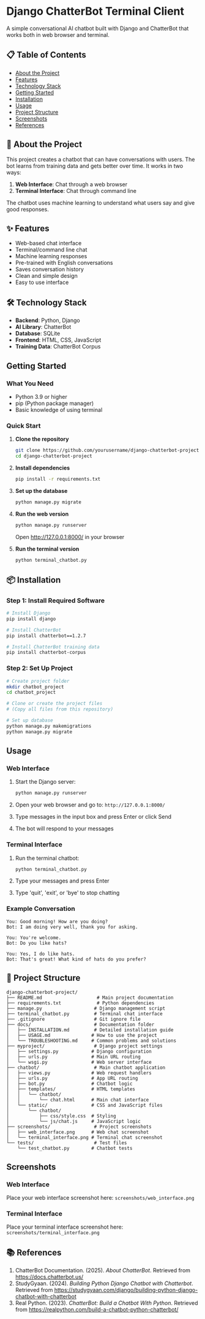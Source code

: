 # Django ChatterBot Terminal Client

A simple conversational AI chatbot built with Django and ChatterBot that works both in web browser and terminal.

## 📋 Table of Contents

- [About the Project](#about-the-project)
- [Features](#features)
- [Technology Stack](#technology-stack)
- [Getting Started](#getting-started)
- [Installation](#installation)
- [Usage](#usage)
- [Project Structure](#project-structure)
- [Screenshots](#screenshots)
- [References](#references)

## 🤖 About the Project

This project creates a chatbot that can have conversations with users. The bot learns from training data and gets better over time. It works in two ways:
1. **Web Interface**: Chat through a web browser
2. **Terminal Interface**: Chat through command line

The chatbot uses machine learning to understand what users say and give good responses.

## ✨ Features

- Web-based chat interface
- Terminal/command line chat
- Machine learning responses
- Pre-trained with English conversations
- Saves conversation history
- Clean and simple design
- Easy to use interface

## 🛠 Technology Stack

- **Backend**: Python, Django
- **AI Library**: ChatterBot
- **Database**: SQLite
- **Frontend**: HTML, CSS, JavaScript
- **Training Data**: ChatterBot Corpus

## Getting Started

### What You Need

- Python 3.9 or higher
- pip (Python package manager)
- Basic knowledge of using terminal

### Quick Start

1. **Clone the repository**
   ```bash
   git clone https://github.com/yourusername/django-chatterbot-project.git
   cd django-chatterbot-project
   ```

2. **Install dependencies**
   ```bash
   pip install -r requirements.txt
   ```

3. **Set up the database**
   ```bash
   python manage.py migrate
   ```

4. **Run the web version**
   ```bash
   python manage.py runserver
   ```
   Open http://127.0.0.1:8000/ in your browser

5. **Run the terminal version**
   ```bash
   python terminal_chatbot.py
   ```

## 📦 Installation

### Step 1: Install Required Software

```bash
# Install Django
pip install django

# Install ChatterBot
pip install chatterbot==1.2.7

# Install ChatterBot training data
pip install chatterbot-corpus
```

### Step 2: Set Up Project

```bash
# Create project folder
mkdir chatbot_project
cd chatbot_project

# Clone or create the project files
# (Copy all files from this repository)

# Set up database
python manage.py makemigrations
python manage.py migrate
```

## Usage

### Web Interface

1. Start the Django server:
   ```bash
   python manage.py runserver
   ```

2. Open your web browser and go to: `http://127.0.0.1:8000/`

3. Type messages in the input box and press Enter or click Send

4. The bot will respond to your messages

### Terminal Interface

1. Run the terminal chatbot:
   ```bash
   python terminal_chatbot.py
   ```

2. Type your messages and press Enter

3. Type 'quit', 'exit', or 'bye' to stop chatting

### Example Conversation

```
You: Good morning! How are you doing?
Bot: I am doing very well, thank you for asking.

You: You're welcome.
Bot: Do you like hats?

You: Yes, I do like hats.
Bot: That's great! What kind of hats do you prefer?
```

## 📁 Project Structure

```
django-chatterbot-project/
├── README.md                    # Main project documentation
├── requirements.txt             # Python dependencies
├── manage.py                   # Django management script
├── terminal_chatbot.py         # Terminal chat interface
├── .gitignore                  # Git ignore file
├── docs/                       # Documentation folder
│   ├── INSTALLATION.md         # Detailed installation guide
│   ├── USAGE.md               # How to use the project
│   └── TROUBLESHOOTING.md     # Common problems and solutions
├── myproject/                  # Django project settings
│   ├── settings.py            # Django configuration
│   ├── urls.py                # Main URL routing
│   └── wsgi.py                # Web server interface
├── chatbot/                    # Main chatbot application
│   ├── views.py               # Web request handlers
│   ├── urls.py                # App URL routing
│   ├── bot.py                 # Chatbot logic
│   ├── templates/             # HTML templates
│   │   └── chatbot/
│   │       └── chat.html      # Main chat interface
│   └── static/                # CSS and JavaScript files
│       └── chatbot/
│           ├── css/style.css  # Styling
│           └── js/chat.js     # JavaScript logic
├── screenshots/                # Project screenshots
│   ├── web_interface.png      # Web chat screenshot
│   └── terminal_interface.png # Terminal chat screenshot
└── tests/                      # Test files
    └── test_chatbot.py        # Chatbot tests
```

## Screenshots

### Web Interface
Place your web interface screenshot here: `screenshots/web_interface.png`

### Terminal Interface
Place your terminal interface screenshot here: `screenshots/terminal_interface.png`

## 📚 References

1. ChatterBot Documentation. (2025). *About ChatterBot*. Retrieved from https://docs.chatterbot.us/
2. StudyGyaan. (2024). *Building Python Django Chatbot with Chatterbot*. Retrieved from https://studygyaan.com/django/building-python-django-chatbot-with-chatterbot
3. Real Python. (2023). *ChatterBot: Build a Chatbot With Python*. Retrieved from https://realpython.com/build-a-chatbot-python-chatterbot/